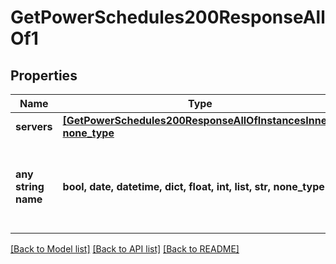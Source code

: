 # GetPowerSchedules200ResponseAllOf1


## Properties
Name | Type | Description | Notes
------------ | ------------- | ------------- | -------------
**servers** | [**[GetPowerSchedules200ResponseAllOfInstancesInner], none_type**](GetPowerSchedules200ResponseAllOfInstancesInner.md) |  | [optional] 
**any string name** | **bool, date, datetime, dict, float, int, list, str, none_type** | any string name can be used but the value must be the correct type | [optional]

[[Back to Model list]](../README.md#documentation-for-models) [[Back to API list]](../README.md#documentation-for-api-endpoints) [[Back to README]](../README.md)


